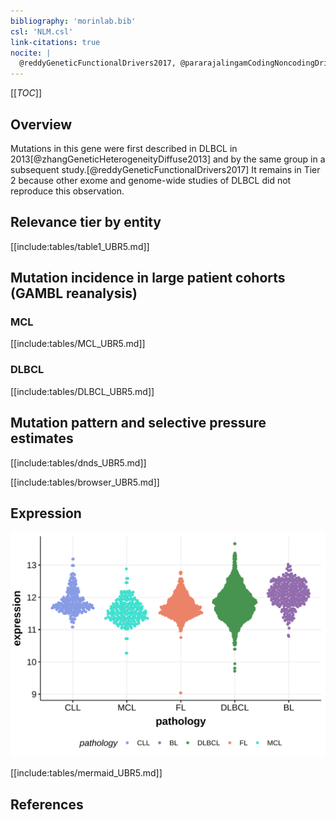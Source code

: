 ```yaml
---
bibliography: 'morinlab.bib'
csl: 'NLM.csl'
link-citations: true
nocite: |
  @reddyGeneticFunctionalDrivers2017, @pararajalingamCodingNoncodingDrivers2020, @zhangGeneticHeterogeneityDiffuse2013, 
---
```

[[_TOC_]]

## Overview

Mutations in this gene were first described in DLBCL in 2013[@zhangGeneticHeterogeneityDiffuse2013] and by the same group in a subsequent study.[@reddyGeneticFunctionalDrivers2017] It remains in Tier 2 because other exome and genome-wide studies of DLBCL did not reproduce this observation. 



## Relevance tier by entity

[[include:tables/table1_UBR5.md]]

## Mutation incidence in large patient cohorts (GAMBL reanalysis)

### MCL
[[include:tables/MCL_UBR5.md]]

### DLBCL
[[include:tables/DLBCL_UBR5.md]]

## Mutation pattern and selective pressure estimates

[[include:tables/dnds_UBR5.md]]




[[include:tables/browser_UBR5.md]]

## Expression
![](images/gene_expression/UBR5_by_pathology.svg)
<!-- ORIGIN: zhangGeneticHeterogeneityDiffuse2013 -->
<!-- DLBCL: zhangGeneticHeterogeneityDiffuse2013 -->
<!-- MCL: pararajalingamCodingNoncodingDrivers2020 -->

[[include:tables/mermaid_UBR5.md]]

## References

